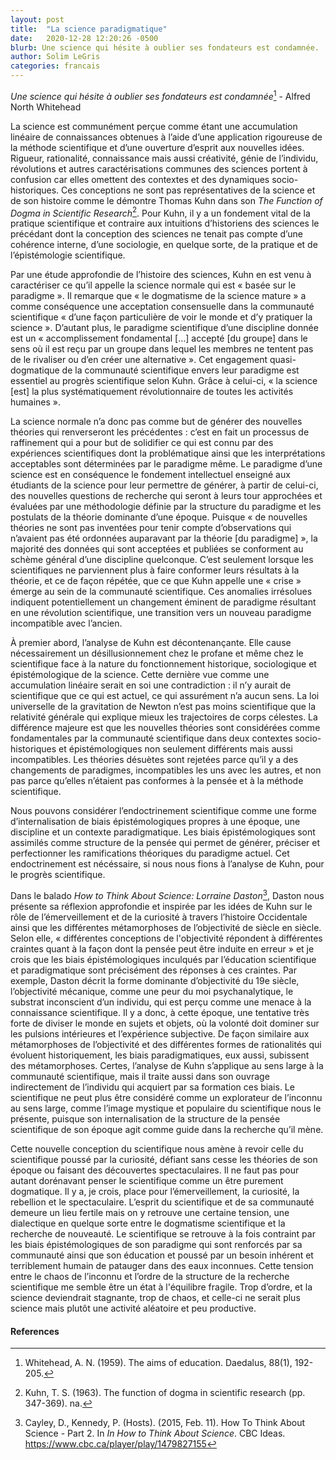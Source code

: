 ```yaml
---
layout: post
title:  "La science paradigmatique"
date:   2020-12-28 12:20:26 -0500
blurb: Une science qui hésite à oublier ses fondateurs est condamnée.
author: Solim LeGris
categories: francais
---
```


*Une science qui hésite à oublier ses fondateurs est condamnée*[^1] - Alfred North Whitehead

La science est communément perçue comme étant une accumulation linéaire de connaissances obtenues à l’aide d’une application rigoureuse de la méthode scientifique et d’une ouverture d’esprit aux nouvelles idées. Rigueur, rationalité, connaissance mais aussi créativité, génie de l’individu, révolutions et autres caractérisations communes des sciences portent à confusion car elles omettent des contextes et des dynamiques socio-historiques. Ces conceptions ne sont pas représentatives de la science et de son histoire comme le démontre Thomas Kuhn dans son *The Function of Dogma in Scientific Research*[^2]. Pour Kuhn, il y a un fondement vital de la pratique scientifique et contraire aux intuitions d’historiens des sciences le précédant dont la conception des sciences ne tenait pas compte d’une cohérence interne, d’une sociologie, en quelque sorte, de la pratique et de l’épistémologie scientifique.

Par une étude approfondie de l’histoire des sciences, Kuhn en est venu à caractériser ce qu’il appelle la science normale qui est « basée sur le paradigme ». Il remarque que « le dogmatisme de la science mature » a comme conséquence une acceptation consensuelle dans la communauté scientifique « d’une façon particulière de voir le monde et d’y pratiquer la science ». D’autant plus, le paradigme scientifique d’une discipline donnée est un « accomplissement fondamental […] accepté [du groupe] dans le sens où il est reçu par un groupe dans lequel les membres ne tentent pas de le rivaliser ou d’en créer une alternative ». Cet engagement quasi-dogmatique de la communauté scientifique envers leur paradigme est essentiel au progrès scientifique selon Kuhn. Grâce à celui-ci, « la science [est] la plus systématiquement révolutionnaire de toutes les activités humaines ».

La science normale n’a donc pas comme but de générer des nouvelles théories qui renverseront les précédentes : c’est en fait un processus de raffinement qui a pour but de solidifier ce qui est connu par des expériences scientifiques dont la problématique ainsi que les interprétations acceptables sont déterminées par le paradigme même. Le paradigme d’une science est en conséquence le fondement intellectuel enseigné aux étudiants de la science pour leur permettre de générer, à partir de celui-ci, des nouvelles questions de recherche qui seront à leurs tour approchées et évaluées par une méthodologie définie par la structure du paradigme et les postulats de la théorie dominante d’une époque. Puisque « de nouvelles théories ne sont pas inventées pour tenir compte d’observations qui n’avaient pas été ordonnées auparavant par la théorie [du paradigme] », la majorité des données qui sont acceptées et publiées se conforment au schème général d’une discipline quelconque. C’est seulement lorsque les scientifiques ne parviennent plus à faire conformer leurs résultats à la théorie, et ce de façon répétée, que ce que Kuhn appelle une « crise » émerge au sein de la communauté scientifique. Ces anomalies irrésolues indiquent potentiellement un changement éminent de paradigme résultant en une révolution scientifique, une transition vers un nouveau paradigme incompatible avec l’ancien.

À premier abord, l’analyse de Kuhn est décontenançante. Elle cause nécessairement un désillusionnement chez le profane et même chez le scientifique face à la nature du fonctionnement historique, sociologique et épistémologique de la science. Cette dernière vue comme une accumulation linéaire serait en soi une contradiction : il n’y aurait de scientifique que ce qui est actuel, ce qui assurément n’a aucun sens. La loi universelle de la gravitation de Newton n’est pas moins scientifique que la relativité générale qui explique mieux les trajectoires de corps célestes. La différence majeure est que les nouvelles théories sont considérées comme fondamentales par la communauté scientifique dans deux contextes socio-historiques et épistémologiques non seulement différents mais aussi incompatibles. Les théories désuètes sont rejetées parce qu’il y a des changements de paradigmes, incompatibles les uns avec les autres, et non pas parce qu’elles n’étaient pas conformes à la pensée et à la méthode scientifique.


Nous pouvons considérer l’endoctrinement scientifique comme une forme d’internalisation de biais épistémologiques propres à une époque, une discipline et un contexte paradigmatique. Les biais épistémologiques sont assimilés comme structure de la pensée qui permet de générer, préciser et perfectionner les ramifications théoriques du paradigme actuel. Cet endoctrinement est nécéssaire, si nous nous fions à l’analyse de Kuhn, pour le progrès scientifique.

Dans le balado *How to Think About Science: Lorraine Daston*[^3], Daston nous présente sa réflexion approfondie et inspirée par les idées de Kuhn sur le rôle de l’émerveillement et de la curiosité à travers l’histoire Occidentale ainsi que les différentes métamorphoses de l’objectivité de siècle en siècle. Selon elle, « différentes conceptions de l'objectivité répondent à différentes craintes quant à la façon dont la pensée peut être induite en erreur » et je crois que les biais épistémologiques inculqués par l’éducation scientifique et paradigmatique sont précisément des réponses à ces craintes. Par exemple, Daston décrit la forme dominante d’objectivité du 19e siècle, l’objectivité mécanique, comme une peur du moi psychanalytique, le substrat inconscient d’un individu, qui est perçu comme une menace à la connaissance scientifique. Il y a donc, à cette époque, une tentative très forte de diviser le monde en sujets et objets, où la volonté doit dominer sur les pulsions intérieures et l’expérience subjective. De façon similaire aux métamorphoses de l’objectivité et des différentes formes de rationalités qui évoluent historiquement, les biais paradigmatiques, eux aussi, subissent des métamorphoses. Certes, l’analyse de Kuhn s’applique au sens large à la communauté scientifique, mais il traite aussi dans son ouvrage indirectement de l’individu qui acquiert par sa formation ces biais. Le scientifique ne peut plus être considéré comme un explorateur de l’inconnu au sens large, comme l’image mystique et populaire du scientifique nous le présente, puisque son internalisation de la structure de la pensée scientifique de son époque agit comme guide dans la recherche qu’il mène.

Cette nouvelle conception du scientifique nous amène à revoir celle du scientifique poussé par la curiosité, défiant sans cesse les théories de son époque ou faisant des découvertes spectaculaires. Il ne faut pas pour autant dorénavant penser le scientifique comme un être purement dogmatique. Il y a, je crois, place pour l’émerveillement, la curiosité, la rebellion et le spectaculaire. L’esprit du scientifique et de sa communauté demeure un lieu fertile mais on y retrouve une certaine tension, une dialectique en quelque sorte entre le dogmatisme scientifique et la recherche de nouveauté. Le scientifique se retrouve à la fois contraint par les biais épistémologiques de son paradigme qui sont renforcés par sa communauté ainsi que son éducation et poussé par un besoin inhérent et terriblement humain de patauger dans des eaux inconnues. Cette tension entre le chaos de l’inconnu et l’ordre de la structure de la recherche scientifique me semble être un état à l'équilibre fragile. Trop d’ordre, et la science deviendrait stagnante, trop de chaos, et celle-ci ne serait plus science mais plutôt une activité aléatoire et peu productive.

#### References
[^1]: Whitehead, A. N. (1959). The aims of education. Daedalus, 88(1), 192-205.
[^2]: Kuhn, T. S. (1963). The function of dogma in scientific research (pp. 347-369). na.
[^3]: Cayley, D., Kennedy, P. (Hosts). (2015, Feb. 11). How To Think About Science - Part 2. In *In How to Think About Science*. CBC Ideas. https://www.cbc.ca/player/play/1479827155 
